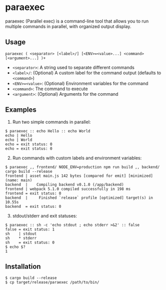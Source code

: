 # paraexec

paraexec (Parallel exec) is a command-line tool that allows you to run multiple commands in parallel, with organized output display.

## Usage

```
paraexec ( <separator> [<label>/] [<ENV>=<value>...] <command> [<argument>...] )+
```

- `<separator>`: A string used to separate different commands
- `<label>/`: (Optional) A custom label for the command output (defaults to `<command>`)
- `<ENV>=<value>`: (Optional) Environment variables for the command
- `<command>`: The command to execute
- `<argument>`: (Optional) Arguments for the command

## Examples

1. Run two simple commands in parallel:

```
$ paraexec :: echo Hello :: echo World
echo | Hello
echo | World
echo = exit status: 0
echo = exit status: 0
```

2. Run commands with custom labels and environment variables:

```
$ paraexec ,, frontend/ NODE_ENV=production npm run build ,, backend/ cargo build --release
frontend | asset main.js 142 bytes [compared for emit] [minimized] (name: main)
backend  |    Compiling backend v0.1.0 (/app/backend)
frontend | webpack 5.1.0 compiled successfully in 198 ms
frontend = exit status: 0
backend  |     Finished `release` profile [optimized] target(s) in 10.55s
backend  = exit status: 0
```

3. stdout/stderr and exit statuses:

```
$ paraexec :: sh -c 'echo stdout ; echo stderr >&2' :: false
false = exit status: 1
sh    | stdout
sh    * stderr
sh    = exit status: 0
$ echo $?
1
```

## Installation

```
$ cargo build --release
$ cp target/release/paraexec /path/to/bin/
```
